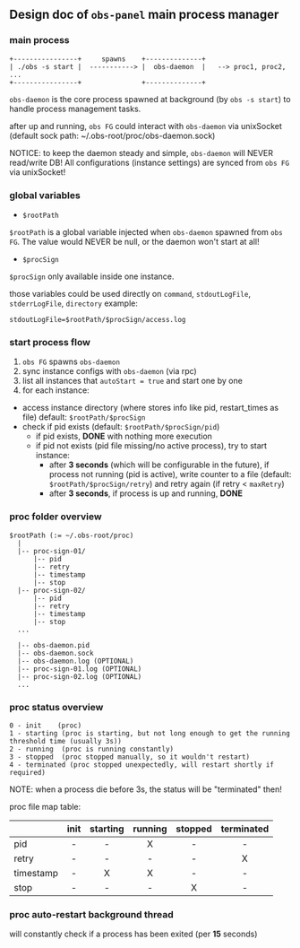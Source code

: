 ## Design doc of `obs-panel` main process manager

### main process

```
+----------------+     spawns    +--------------+
| ./obs -s start |  -----------> |  obs-daemon  |   --> proc1, proc2, ...
+----------------+               +--------------+
```

`obs-daemon` is the core process spawned at background (by `obs -s start`) to handle process management tasks.

after up and running, `obs FG` could interact with `obs-daemon` via unixSocket (default sock path: ~/.obs-root/proc/obs-daemon.sock)

NOTICE: to keep the daemon steady and simple, `obs-daemon` will NEVER read/write DB! All configurations (instance settings) are synced from `obs FG` via unixSocket!

### global variables

- `$rootPath`

`$rootPath` is a global variable injected when `obs-daemon` spawned from `obs FG`. The value would NEVER be null, or the daemon won't start at all!

- `$procSign`

`$procSign` only available inside one instance.

those variables could be used directly on `command`, `stdoutLogFile`, `stderrLogFile`, `directory` example:

```
stdoutLogFile=$rootPath/$procSign/access.log
```

### start process flow

1. `obs FG` spawns `obs-daemon`
2. sync instance configs with `obs-daemon` (via rpc)
3. list all instances that `autoStart = true` and start one by one
4. for each instance:
  - access instance directory (where stores info like pid, restart_times as file) default: `$rootPath/$procSign`
  - check if pid exists (default: `$rootPath/$procSign/pid`)
    - if pid exists, **DONE** with nothing more execution
    - if pid not exists (pid file missing/no active process), try to start instance:
      - after **3 seconds** (which will be configurable in the future), if process not running (pid is active), write counter to a file (default: `$rootPath/$procSign/retry`) and retry again (if retry < `maxRetry`)
      - after **3 seconds**, if process is up and running, **DONE**


### proc folder overview

```
$rootPath (:= ~/.obs-root/proc)
  |
  |-- proc-sign-01/
      |-- pid
      |-- retry
      |-- timestamp
      |-- stop
  |-- proc-sign-02/
      |-- pid
      |-- retry
      |-- timestamp
      |-- stop
  ...

  |-- obs-daemon.pid
  |-- obs-daemon.sock
  |-- obs-daemon.log (OPTIONAL)
  |-- proc-sign-01.log (OPTIONAL)
  |-- proc-sign-02.log (OPTIONAL)
  ...

```

### proc status overview

```
0 - init    (proc)
1 - starting (proc is starting, but not long enough to get the running threshold time (usually 3s))
2 - running  (proc is running constantly)
3 - stopped  (proc stopped manually, so it wouldn't restart)
4 - terminated (proc stopped unexpectedly, will restart shortly if required)
```

NOTE: when a process die before 3s, the status will be "terminated" then!

proc file map table:

|   | init | starting | running | stopped | terminated |
|-----|:----:|:----:|:----:|:----:|:----:|
|pid       | - | - | X | - | - |
|retry     | - | - | - | - | X |
|timestamp | - | X | X | - | - |
|stop      | - | - | - | X | - |

### proc auto-restart background thread

will constantly check if a process has been exited (per **15** seconds)